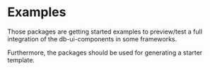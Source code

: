 # Examples

Those packages are getting started examples to preview/test a full integration of the db-ui-components in some frameworks.

Furthermore, the packages should be used for generating a starter template.
